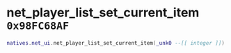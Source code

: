 # net_player_list_set_current_item `0x98FC68AF`

```lua
natives.net_ui.net_player_list_set_current_item(_unk0 --[[ integer ]])
```